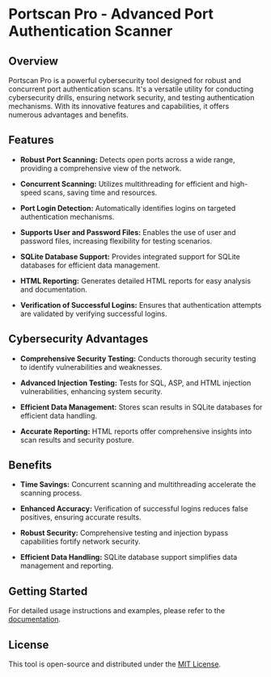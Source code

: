 # Portscan Pro - Advanced Port Authentication Scanner

## Overview

Portscan Pro is a powerful cybersecurity tool designed for robust and concurrent port authentication scans. It's a versatile utility for conducting cybersecurity drills, ensuring network security, and testing authentication mechanisms. With its innovative features and capabilities, it offers numerous advantages and benefits.

## Features

- **Robust Port Scanning:** Detects open ports across a wide range, providing a comprehensive view of the network.

- **Concurrent Scanning:** Utilizes multithreading for efficient and high-speed scans, saving time and resources.

- **Port Login Detection:** Automatically identifies logins on targeted authentication mechanisms.

- **Supports User and Password Files:** Enables the use of user and password files, increasing flexibility for testing scenarios.

- **SQLite Database Support:** Provides integrated support for SQLite databases for efficient data management.

- **HTML Reporting:** Generates detailed HTML reports for easy analysis and documentation.

- **Verification of Successful Logins:** Ensures that authentication attempts are validated by verifying successful logins.


## Cybersecurity Advantages

- **Comprehensive Security Testing:** Conducts thorough security testing to identify vulnerabilities and weaknesses.

- **Advanced Injection Testing:** Tests for SQL, ASP, and HTML injection vulnerabilities, enhancing system security.

- **Efficient Data Management:** Stores scan results in SQLite databases for efficient data handling.

- **Accurate Reporting:** HTML reports offer comprehensive insights into scan results and security posture.


## Benefits

- **Time Savings:** Concurrent scanning and multithreading accelerate the scanning process.

- **Enhanced Accuracy:** Verification of successful logins reduces false positives, ensuring accurate results.

- **Robust Security:** Comprehensive testing and injection bypass capabilities fortify network security.

- **Efficient Data Handling:** SQLite database support simplifies data management and reporting.

## Getting Started

For detailed usage instructions and examples, please refer to the [documentation](https://yourdocumentationlink).

## License

This tool is open-source and distributed under the [MIT License](LICENSE).
